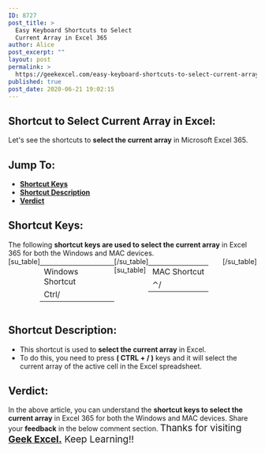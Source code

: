 ```yaml
---
ID: 8727
post_title: >
  Easy Keyboard Shortcuts to Select
  Current Array in Excel 365
author: Alice
post_excerpt: ""
layout: post
permalink: >
  https://geekexcel.com/easy-keyboard-shortcuts-to-select-current-array-in-excel-365/
published: true
post_date: 2020-06-21 19:02:15
---
```

<h2>Shortcut to Select Current Array in Excel:</h2>
Let's see the shortcuts to <strong>select the current array</strong> in Microsoft Excel 365.
<h2>Jump To:</h2>
<ul>
 	<li><strong><a href="#1">Shortcut Keys</a></strong></li>
 	<li><strong><a href="#2">Shortcut Description</a></strong></li>
 	<li><strong><a href="#3">Verdict</a></strong></li>
</ul>
<h2 id="1">Shortcut Keys:</h2>
The following <strong>shortcut keys are used to select the current array</strong> in Excel 365 for both the Windows and MAC devices.
<div style="display: flex;">[su_table]
<table>
<tbody>
<tr>
<td>Windows Shortcut</td>
</tr>
<tr>
<td style="display: flex;"><span class="key-flex"><span class="win-key" style="width: 120px;"><span class="custom-span-key">Ctrl</span></span></span><span class="key-flex"><span class="win-key"><span class="custom-span-key">/</span></span></span></td>
</tr>
</tbody>
</table>
[/su_table]
[su_table]
<table style="float: right;">
<tbody>
<tr>
<td>MAC Shortcut</td>
</tr>
<tr>
<td style="display: flex;"><span class="key-flex"><span class="mac-key"><span class="custom-span-key">⌃</span></span></span><span class="key-flex"><span class="mac-key"><span class="custom-span-key">/</span></span></span></td>
</tr>
</tbody>
</table>
[/su_table]

</div>
<h2 id="2">Shortcut Description:</h2>
<ul>
 	<li>This shortcut is used to <strong>select the current array</strong> in Excel.</li>
 	<li>To do this, you need to press <strong>( CTRL + / )</strong> keys and it will select the current array of the active cell in the Excel spreadsheet.</li>
</ul>
<h2 id="3">Verdict:</h2>
In the above article, you can understand the <strong>shortcut keys to select the current array</strong> in Excel 365 for both the Windows and MAC devices. Share your <strong>feedback</strong> in the below comment section. <span style="font-size: 19px;">Thanks for visiting <strong><a href="https://geekexcel.com/">Geek Excel.</a></strong> Keep Learning!!</span>